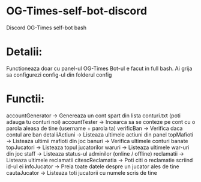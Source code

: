 # OG-Times-self-bot-discord
Discord OG-Times self-bot bash

# Detalii:
Functioneaza doar cu panel-ul OG-Times
Bot-ul e facut in full bash.
Ai grija sa configurezi config-ul din folderul config

# Functii:
accountGenerator -> Genereaza un cont spart din lista conturi.txt (poti adauga tu conturi noi) 
accountTester -> Incearca sa se conteze pe cont cu o parola aleasa de tine (username + parola ta)
verificBan -> Verifica daca contul are ban
detaliiActiuni -> Listeaza ultimele actiuni din panel
topMafioti -> Listeaza ultimii mafioti din joc
banuri -> Verifica ultimele conturi banate
topJucatori -> Listeaza topul jucatorilor
waruri -> Listeaza ultimele war-uri din joc
staff -> Listeaza status-ul adminilor (online / offline)
reclamatii -> Listeaza ultimele reclamatii
citescReclamatia -> Poti citi o reclamatie scriind id-ul ei
infoJucator -> Preia toate datele despre un jucator ales de tine
cautaJucator -> Listeaza toti jucatorii cu numele scris de tine

